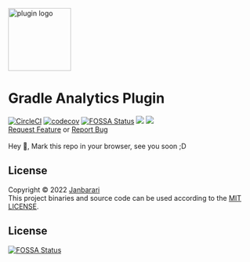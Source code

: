 <img src="plugin-logo.png" alt="plugin logo" width="128"/>

# Gradle Analytics Plugin
[![CircleCI](https://circleci.com/gh/janbarari/gradle-analytics-plugin/tree/develop.svg?style=svg)](https://circleci.com/gh/janbarari/gradle-analytics-plugin/tree/develop)
[![codecov](https://codecov.io/gh/janbarari/gradle-analytics-plugin/branch/develop/graph/badge.svg)](https://codecov.io/gh/janbarari/gradle-analytics-plugin)
[![FOSSA Status](https://app.fossa.com/api/projects/git%2Bgithub.com%2Fjanbarari%2Fgradle-analytics-plugin.svg?type=shield)](https://app.fossa.com/projects/git%2Bgithub.com%2Fjanbarari%2Fgradle-analytics-plugin?ref=badge_shield)
<img src="https://img.shields.io/github/license/janbarari/gradle-analytics-plugin.svg?label=License"/>
<a href="https://github.com/janbarari/gradle-analytics-plugin">
    <img src="https://img.shields.io/github/stars/janbarari/gradle-analytics-plugin.svg?label=Stars"/>
</a>  
<a href="https://github.com/janbarari/gradle-analytics-plugin/issues/new?title=RF:">Request Feature</a> or <a href="https://github.com/janbarari/gradle-analytics-plugin/issues/new?title=RB:">Report Bug</a>
<br />  
Hey 👋, Mark this repo in your browser, see you soon ;D

License
---
Copyright © 2022 [Janbarari](https://github.com/janbarari)  
This project binaries and source code can be used according to the [MIT LICENSE](https://github.com/janbarari/gradle-analytics-plugin/blob/main/LICENSE).


## License
[![FOSSA Status](https://app.fossa.com/api/projects/git%2Bgithub.com%2Fjanbarari%2Fgradle-analytics-plugin.svg?type=large)](https://app.fossa.com/projects/git%2Bgithub.com%2Fjanbarari%2Fgradle-analytics-plugin?ref=badge_large)